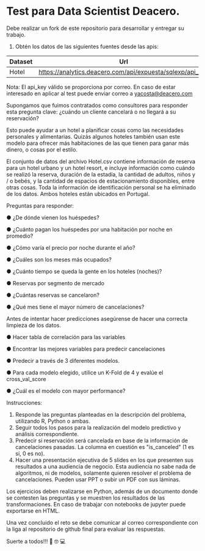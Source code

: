 # Test para Data Scientist Deacero.

Debe realizar un fork de este repositorio para desarrollar y entregar su trabajo.

1. Obtén los datos de las siguientes fuentes desde las apis:

| Dataset                   | Url                                                               |
| ------------------------- | ----------------------------------------------------------------- |
| Hotel                     | https://analytics.deacero.com/api/expuesta/sqlexp/api_key         |


Nota: El api_key válido se proporciona por correo. En caso de estar interesado en aplicar al test puede enviar correo a <yacosta@deacero.com>

Supongamos que fuimos contratados como consultores para responder esta pregunta clave: ¿cuándo un cliente cancelará o no llegará a su reservación?

Esto puede ayudar a un hotel a planificar cosas como las necesidades personales y alimentarias. Quizás algunos hoteles también usan este modelo para ofrecer más habitaciones de las que tienen para ganar más dinero, o cosas por el estilo.

El conjunto de datos del archivo Hotel.csv contiene información de reserva para un hotel urbano y un hotel resort, e incluye información como cuándo se realizó la reserva, duración de la estadía, la cantidad de adultos, niños y / o bebés, y la cantidad de espacios de estacionamiento disponibles, entre otras cosas. Toda la información de identificación personal se ha eliminado de los datos. Ambos hoteles están ubicados en Portugal.

Preguntas para responder: 

●	¿De dónde vienen los huéspedes? 

●	¿Cuánto pagan los huéspedes por una habitación por noche en promedio? 

●	¿Cómo varía el precio por noche durante el año? 

●	¿Cuáles son los meses más ocupados?  

●	¿Cuánto tiempo se queda la gente en los hoteles (noches)?
 
●	Reservas por segmento de mercado 

●	¿Cuántas reservas se cancelaron?  

●	¿Qué mes tiene el mayor número de cancelaciones?  

Antes de intentar hacer predicciones asegúrense de hacer una correcta limpieza de los datos.

●	Hacer tabla de correlación para las variables 

●	Encontrar las mejores variables para predecir cancelaciones 

●	Predecir a través de 3 diferentes modelos. 

●	Para cada modelo elegido, utilice un K-Fold de 4 y evalúe el cross_val_score 

●	¿Cuál es el modelo con mayor performance? 



Instrucciones: 

1.	Responde las preguntas planteadas en la descripción del problema, utilizando R, Python o ambas.
2.	Seguir todos los pasos para la realización del modelo predictivo y análisis correspondiente. 
3.	Predecir si reservación será cancelada en base de la información de cancelaciones pasadas. La columna en cuestión es "is_canceled" (1 es sí, 0 es no). 
4.	Hacer una presentación ejecutiva de 5 slides en los que presenten sus resultados a una audiencia de negocio. Esta audiencia no sabe nada de algoritmos, ni de modelos, solamente quieren resolver el problema de cancelaciones. Pueden usar PPT o subir un PDF con sus láminas.


Los ejercicios deben realizarse en Python, además de un documento donde se contesten las preguntas y se muestren los resultados de las transformaciones. En caso de trabajar con notebooks de jupyter puede exportarse en HTML. 

Una vez concluido el reto se debe comunicar al correo correspondiente con la liga al repositorio de github final para evaluar las respuestas.


Suerte a todos!!! :metal: :nerd_face: :computer:
